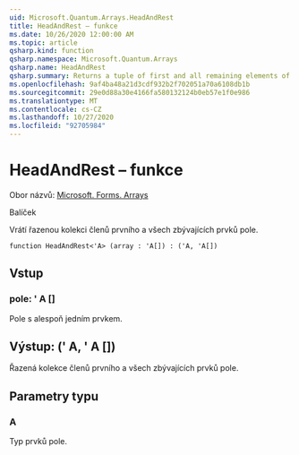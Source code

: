 ```yaml
---
uid: Microsoft.Quantum.Arrays.HeadAndRest
title: HeadAndRest – funkce
ms.date: 10/26/2020 12:00:00 AM
ms.topic: article
qsharp.kind: function
qsharp.namespace: Microsoft.Quantum.Arrays
qsharp.name: HeadAndRest
qsharp.summary: Returns a tuple of first and all remaining elements of the array.
ms.openlocfilehash: 9af4ba48a21d3cdf932b2f702051a70a6108db1b
ms.sourcegitcommit: 29e0d88a30e4166fa580132124b0eb57e1f0e986
ms.translationtype: MT
ms.contentlocale: cs-CZ
ms.lasthandoff: 10/27/2020
ms.locfileid: "92705984"
---
```

# <a name="headandrest-function"></a>HeadAndRest – funkce

Obor názvů: [Microsoft. Forms. Arrays](xref:Microsoft.Quantum.Arrays)

Balíček [](https://nuget.org/packages/)


Vrátí řazenou kolekci členů prvního a všech zbývajících prvků pole.

```qsharp
function HeadAndRest<'A> (array : 'A[]) : ('A, 'A[])
```


## <a name="input"></a>Vstup

### <a name="array--a"></a>pole: ' A []

Pole s alespoň jedním prvkem.



## <a name="output--aa"></a>Výstup: (' A, ' A [])

Řazená kolekce členů prvního a všech zbývajících prvků pole.

## <a name="type-parameters"></a>Parametry typu

### <a name="a"></a>A

Typ prvků pole.